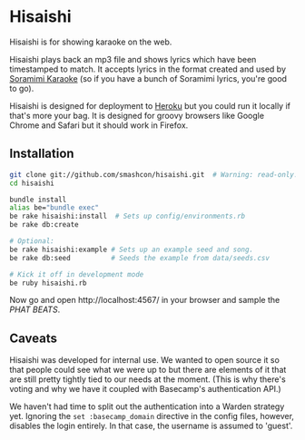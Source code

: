Hisaishi
========

Hisaishi is for showing karaoke on the web.

Hisaishi plays back an mp3 file and shows lyrics which have been timestamped to match. It accepts lyrics in the format created and used by [Soramimi Karaoke](http://soramimi.nl/) (so if you have a bunch of Soramimi lyrics, you're good to go).

Hisaishi is designed for deployment to [Heroku](http://heroku.com/) but you could run it locally if that's more your bag. It is designed for groovy browsers like Google Chrome and Safari but it should work in Firefox.


Installation
------------

```bash
git clone git://github.com/smashcon/hisaishi.git  # Warning: read-only.
cd hisaishi

bundle install
alias be="bundle exec"
be rake hisaishi:install  # Sets up config/environments.rb
be rake db:create

# Optional:
be rake hisaishi:example # Sets up an example seed and song.
be rake db:seed          # Seeds the example from data/seeds.csv

# Kick it off in development mode
be ruby hisaishi.rb
```

Now go and open http://localhost:4567/ in your browser and sample the *PHAT BEATS*.


Caveats
-------

Hisaishi was developed for internal use. We wanted to open source it so that people could see what we were up to but there are elements of it that are still pretty tightly tied to our needs at the moment. (This is why there's voting and why we have it coupled with Basecamp's authentication API.)

We haven't had time to split out the authentication into a Warden strategy yet. Ignoring the `set :basecamp_domain` directive in the config files, however, disables the login entirely. In that case, the username is assumed to 'guest'.